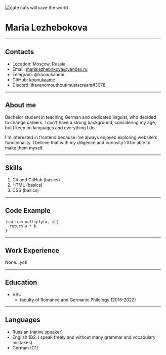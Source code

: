 ![cute cats will save the world](https://i.postimg.cc/sxdHvW26/cab3d0bb31baa6bbd47df212eba4e256.jpg)
# Maria Lezhebokova

***

## Contacts
* Location: Moscow, Russia
* Email: marialezhebokova@yandex.ru
* Telegram: @koonukaame
* GitHub: [koonukaame](https://github.com/koonukaame)
* Discord: ihavenomouthbutimustscream#3078

***

## About me
Bachelor student in teaching German and dedicated linguist, who decided to change careers. I don't have a strong background, considering my age, but I keen on languages and everything I do. 

I'm interested in frontend because I've always enjoyed exploring website's functionality. I believe that with my diligence and curiosity I'll be able to make them myself.

***

## Skills
1. Git and GitHub (basics)
2. HTML (basics) 
3. CSS (basics)

***

## Code Example
```
function multiply(a, b){
  return a * b
}
```

***

## Work Experience
None...*yet*!

***

## Education
* VSU
    + faculty of Romance and Germanic Philology (2018-2022)

***

## Languages
* Russian (native speaker)
* English (B2. I speak freely and without many grammar and vocabulary mistakes)
* German (C1)